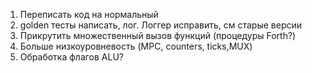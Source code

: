 1. Переписать код на нормальный
2. golden тесты написать, лог. Логгер исправить, см старые версии
3. Прикрутить множественный вызов функций (процедуры Forth?)
4. Больше низкоуровневость (MPC, counters, ticks,MUX)
5. Обработка флагов ALU?